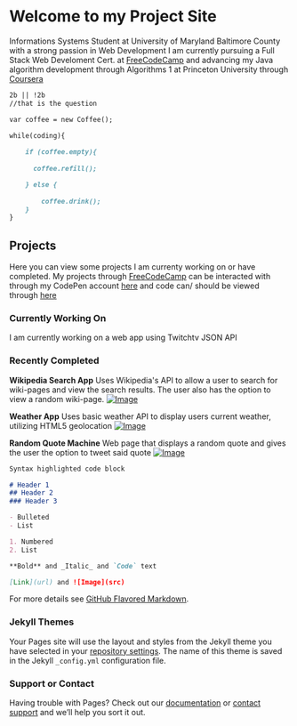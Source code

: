 # Welcome to my Project Site
Informations Systems Student at University of Maryland Baltimore County with a strong passion in Web Development
I am currently pursuing a Full Stack Web Develoment Cert. at [FreeCodeCamp](https://www.freecodecamp.org/) and advancing
my Java algorithm development through Algorithms 1 at Princeton University through [Coursera](https://www.coursera.org/)

```markdown
2b || !2b
//that is the question

var coffee = new Coffee();

while(coding){
	
	if (coffee.empty){
	  
	  coffee.refill();

	} else {
	  
	  	coffee.drink();
	}
}
```

## Projects
Here you can view some projects I am currenty working on or have completed. My projects through [FreeCodeCamp](https://www.freecodecamp.org/) can be interacted with through my CodePen account [here](https://codepen.io/charleszepp/) and code can/ should be viewed through [here](https://github.com/CharlesZepp/CodeCampProjects)
### Currently Working On
I am currently working on a web app using Twitchtv JSON API
### Recently Completed
**Wikipedia Search App**
Uses Wikipedia's API to allow a user to search for wiki-pages and view the search results. The user also has the option to view a random wiki-page.
[![Image](https://swe.umbc.edu/~zepp1/is448/codecamp_images/wiki-search.png)](https://codepen.io/charleszepp/full/wqqGqP)

**Weather App**
Uses basic weather API to display users current weather, utilizing HTML5 geolocation
[![Image](https://swe.umbc.edu/~zepp1/is448/codecamp_images/weather.png)](https://codepen.io/charleszepp/full/XaWWwO)

**Random Quote Machine**
Web page that displays a random quote and gives the user the option to tweet said quote
[![Image](https://swe.umbc.edu/~zepp1/is448/codecamp_images/random-quote.png)](https://codepen.io/charleszepp/full/YQbmrj)

```markdown
Syntax highlighted code block

# Header 1
## Header 2
### Header 3

- Bulleted
- List

1. Numbered
2. List

**Bold** and _Italic_ and `Code` text

[Link](url) and ![Image](src)
```

For more details see [GitHub Flavored Markdown](https://guides.github.com/features/mastering-markdown/).

### Jekyll Themes

Your Pages site will use the layout and styles from the Jekyll theme you have selected in your [repository settings](https://github.com/CharlesZepp/CharlesZepp.github.io/settings). The name of this theme is saved in the Jekyll `_config.yml` configuration file.

### Support or Contact

Having trouble with Pages? Check out our [documentation](https://help.github.com/categories/github-pages-basics/) or [contact support](https://github.com/contact) and we’ll help you sort it out.
